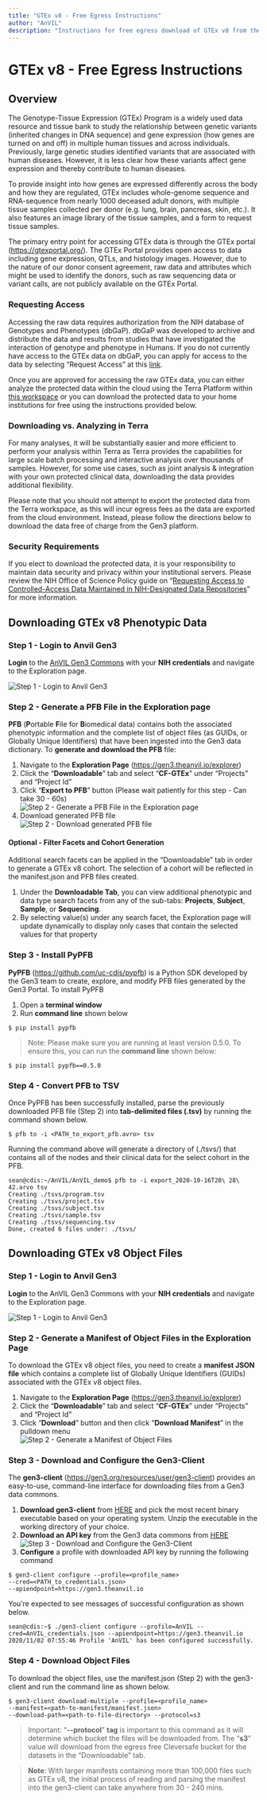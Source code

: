 ```yaml
---
title: "GTEx v8 - Free Egress Instructions"
author: "AnVIL"
description: "Instructions for free egress download of GTEx v8 from the AnVIL Gen3 Data Commons"
---
```


# GTEx v8 - Free Egress Instructions

## Overview
The Genotype-Tissue Expression (GTEx) Program is a widely used data resource and tissue bank to study the relationship between genetic variants (inherited changes in DNA sequence) and gene expression (how genes are turned on and off) in multiple human tissues and across individuals. Previously, large genetic studies identified variants that are associated with human diseases. However, it is less clear how these variants affect gene expression and thereby contribute to human diseases. 

To provide insight into how genes are expressed differently across the body and how they are regulated, GTEx includes whole-genome sequence and RNA-sequence from nearly 1000 deceased adult donors, with multiple tissue samples collected per donor (e.g. lung, brain, pancreas, skin, etc.). It also features an image library of the tissue samples, and a form to request tissue samples.

The primary entry point for accessing GTEx data is through the GTEx portal (<https://gtexportal.org/>). The GTEx Portal provides open access to data including gene expression, QTLs, and histology images. However, due to the nature of our donor consent agreement, raw data and attributes which might be used to identify the donors, such as raw sequencing data or variant calls, are not publicly available on the GTEx Portal. 

### Requesting Access
Accessing the raw data requires authorization from the NIH database of Genotypes and Phenotypes (dbGaP). dbGaP was developed to archive and distribute the data and results from studies that have investigated the interaction of genotype and phenotype in Humans. If you do not currently have access to the GTEx data on dbGaP, you can apply for access to the data by selecting “Request Access” at this [link](https://www.ncbi.nlm.nih.gov/projects/gap/cgi-bin/study.cgi?study_id=phs000424.v8.p2).

Once you are approved for accessing the raw GTEx data, you can either analyze the protected data within the cloud using the Terra Platform within [this workspace](https://app.terra.bio/#workspaces/anvil-datastorage/AnVIL_GTEx_V8_hg38) or you can download the protected data to your home institutions for free using the instructions provided below. 

### Downloading vs. Analyzing in Terra
For many analyses, it will be substantially easier and more efficient to perform your analysis within Terra as Terra provides the capabilities for large scale batch processing and interactive analysis over thousands of samples. However, for some use cases, such as joint analysis & integration with your own protected clinical data, downloading the data provides additional flexibility.

Please note that you should not attempt to export the protected data from the Terra workspace, as this will incur egress fees as the data are exported from the cloud environment. Instead, please follow the directions below to download the data free of charge from the Gen3 platform.

### Security Requirements
If you elect to download the protected data, it is your responsibility to maintain data security and privacy within your institutional servers. Please review the NIH Office of Science Policy guide on “[Requesting Access to Controlled-Access Data Maintained in NIH-Designated Data Repositories](https://osp.od.nih.gov/scientific-sharing/requesting-access-to-controlled-access-data-maintained-in-nih-designated-data-repositories-e-g-dbgap/)” for more information.

## Downloading GTEx v8 Phenotypic Data
### Step 1 - Login to Anvil Gen3
**Login** to the [AnVIL Gen3 Commons](https://gen3.theanvil.io/login) with your **NIH credentials** and navigate to the Exploration page.

![Step 1 - Login to Anvil Gen3](../_images/step-1-login-to-anvil-gen3.png)

### Step 2 - Generate a PFB File in the Exploration page
**PFB** (**P**ortable **F**ile for **B**iomedical data) contains both the associated phenotypic information and the complete list of object files (as GUIDs, or Globally Unique Identifiers) that have been ingested into the Gen3 data dictionary. To **generate and download the PFB** file:

1. Navigate to the **Exploration Page** (<https://gen3.theanvil.io/explorer>)
1. Click the “**Downloadable**” tab and select “**CF-GTEx**” under “Projects” and “Project Id”
1. Click “**Export to PFB**” button (Please wait patiently for this step - Can take 30 - 60s)\
![Step 2 - Generate a PFB File in the Exploration page](../_images/step-2-generate-a-pfb-file-in-the-exploration-page.png)
1. Download generated PFB file\
![Step 2 - Download generated PFB file](../_images/step-2-download-pfb.png)

#### Optional - Filter Facets and Cohort Generation

Additional search facets can be applied in the “Downloadable” tab in order to generate a GTEx v8 cohort. The selection of a cohort will be reflected in the manifest.json and PFB files created.

1. Under the **Downloadable Tab**, you can view additional phenotypic and data type search facets from any of the sub-tabs: **Projects**, **Subject**, **Sample**, or **Sequencing**.
1. By selecting value(s) under any search facet, the Exploration page will update dynamically to display only cases that contain the selected values for that property

### Step 3 - Install PyPFB

**PyPFB** (<https://github.com/uc-cdis/pypfb>) is a Python SDK developed by the Gen3 team to create, explore, and modify PFB files generated by the Gen3 Portal. To install PyPFB

1. Open a **terminal window**
1. Run **command line** shown below
```shell
$ pip install pypfb
```
> Note: Please make sure you are running at least version 0.5.0. To ensure this, you can run the **command line** shown below:
```shell
$ pip install pypfb==0.5.0
```

### Step 4 - Convert PFB to TSV

Once PyPFB has been successfully installed, parse the previously downloaded PFB file (Step 2) into **tab-delimited files (.tsv)** by running the command shown below.
```shell
$ pfb to -i <PATH_to_export_pfb.avro> tsv
```

Running the command above will generate a directory of (./tsvs/) that contains all of the nodes and their clinical data for the select cohort in the PFB.

```shell
sean@cdis:~/AnVIL/AnVIL_demo$ pfb to -i export_2020-10-16T20\ 28\ 42.arvo tsv
Creating ./tsvs/program.tsv
Creating ./tsvs/project.tsv
Creating ./tsvs/subject.tsv
Creating ./tsvs/sample.tsv
Creating ./tsvs/sequencing.tsv
Done, created 6 files under: ./tsvs/
```

## Downloading GTEx v8 Object Files

### Step 1 - Login to Anvil Gen3
**Login** to the AnVIL Gen3 Commons with your **NIH credentials** and navigate to the Exploration page.

![Step 1 - Login to Anvil Gen3](../_images/step-1-login-to-anvil-gen3.png)

### Step 2 - Generate a Manifest of Object Files in the Exploration Page
To download the GTEx v8 object files, you need to create a **manifest JSON file** which contains a complete list of Globally Unique Identifiers (GUIDs) associated with the GTEx v8 object files.

1. Navigate to the **Exploration Page** (<https://gen3.theanvil.io/explorer>)
1. Click the “**Downloadable**” tab and select “**CF-GTEx**” under “Projects” and “Project Id”
1. Click “**Download**” button and then click “**Download Manifest**” in the pulldown menu\
![Step 2 - Generate a Manifest of Object Files](../_images/step-2-generate-manifest-object-files.png)

### Step 3 - Download and Configure the Gen3-Client
The **gen3-client** (<https://gen3.org/resources/user/gen3-client>) provides an easy-to-use, command-line interface for downloading files from a Gen3 data commons.

1. **Download gen3-client** from [HERE](https://github.com/uc-cdis/cdis-data-client/releases) and pick the most recent binary executable based on your operating system. Unzip the executable in the working directory of your choice.
1. **Download an API key** from the Gen3 data commons from [HERE](https://gen3.theanvil.io/identity)\
![Step 3 - Download and Configure the Gen3-Client](../_images/step-3-download-and-configure-gen3-client.png)
1. **Configure** a profile with downloaded API key by running the following command
```shell
$ gen3-client configure --profile=<profile_name>
--cred=<PATH_to_credentials.json>
--apiendpoint=https://gen3.theanvil.io
```
You’re expected to see messages of successful configuration as shown below.
```shell
sean@cdis:~$ ./gen3-client configure --profile=AnVIL --cred=AnVIL_credentials.json --apiendpoint=https://gen3.theanvil.io
2020/11/02 07:55:46 Profile 'AnVIL' has been configured successfully.
```

### Step 4 - Download Object Files
To download the object files, use the manifest.json (Step 2) with the gen3-client and run the command line as shown below.

```shell
$ gen3-client download-multiple --profile=<profile_name>
--manifest=<path-to-manifest/manifest.json>
--download-path=<path-to-file-directory> --protocol=s3
```

> Important: “**--protocol**” **tag** is important to this command as it will determine which bucket the files will be downloaded from. The “**s3**” value will download from the egress free Cleversafe bucket for the datasets in the “Downloadable” tab.

> **Note**: With larger manifests containing more than 100,000 files such as GTEx v8, the initial process of reading and parsing the manifest into the gen3-client can take anywhere from 30 - 240 mins.
